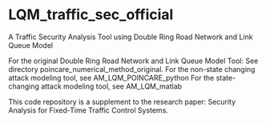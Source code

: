 # LQM_traffic_sec_official
A Traffic Security Analysis Tool using Double Ring Road Network and Link Queue Model

For the original Double Ring Road Network and Link Queue Model Tool: See directory poincare_numerical_method_original.
For the non-state changing attack modeling tool, see AM_LQM_POINCARE_python
For the state-changing attack modeling tool, see AM_LQM_matlab

This code repository is a supplement to the research paper: Security Analysis for Fixed-Time Traffic Control Systems.
